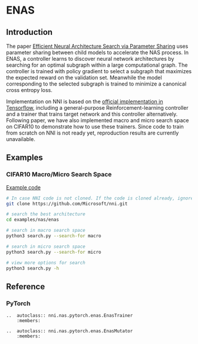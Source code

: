 # ENAS

## Introduction

The paper [Efficient Neural Architecture Search via Parameter Sharing](https://arxiv.org/abs/1802.03268) uses parameter sharing between child models to accelerate the NAS process. In ENAS, a controller learns to discover neural network architectures by searching for an optimal subgraph within a large computational graph. The controller is trained with policy gradient to select a subgraph that maximizes the expected reward on the validation set. Meanwhile the model corresponding to the selected subgraph is trained to minimize a canonical cross entropy loss.

Implementation on NNI is based on the [official implementation in Tensorflow](https://github.com/melodyguan/enas), including a general-purpose Reinforcement-learning controller and a trainer that trains target network and this controller alternatively. Following paper, we have also implemented macro and micro search space on CIFAR10 to demonstrate how to use these trainers. Since code to train from scratch on NNI is not ready yet, reproduction results are currently unavailable.

## Examples

### CIFAR10 Macro/Micro Search Space

[Example code](https://github.com/microsoft/nni/tree/v1.9/examples/nas/enas)

```bash
# In case NNI code is not cloned. If the code is cloned already, ignore this line and enter code folder.
git clone https://github.com/Microsoft/nni.git

# search the best architecture
cd examples/nas/enas

# search in macro search space
python3 search.py --search-for macro

# search in micro search space
python3 search.py --search-for micro

# view more options for search
python3 search.py -h
```

## Reference

### PyTorch

```eval_rst
..  autoclass:: nni.nas.pytorch.enas.EnasTrainer
    :members:

..  autoclass:: nni.nas.pytorch.enas.EnasMutator
    :members:
```
